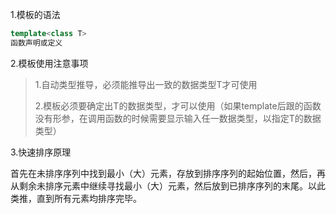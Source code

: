1.模板的语法

```c++
template<class T>
函数声明或定义
```

2.模板使用注意事项

>1.自动类型推导，必须能推导出一致的数据类型T才可使用
>
>2.模板必须要确定出T的数据类型，才可以使用（如果template后跟的函数没有形参，在调用函数的时候需要显示输入任一数据类型，以指定T的数据类型）

3.快速排序原理

首先在未排序序列中找到最小（大）元素，存放到排序序列的起始位置，然后，再从剩余未排序元素中继续寻找最小（大）元素，然后放到已排序序列的末尾。以此类推，直到所有元素均排序完毕。